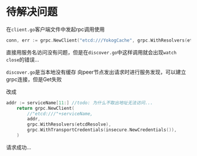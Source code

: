 # 待解决问题

在`client.go`客户端文件中发起rpc调用使用
```go
conn, err := grpc.NewClient("etcd:///YokogCache", grpc.WithResolvers(etcdResolver), grpc.WithTransportCredentials(insecure.NewCredentials()))
```
直接用服务名访问没有问题，但是在`discover.go`中这样调用就会出现`watch close`的错误...

`discover.go`是当本地没有缓存 向peer节点发出请求时进行服务发现，可以建立grpc连接，但是Get失败

改成
```go
addr := serviceName[11:] //todo: 为什么不取出地址无法访问...
	return grpc.NewClient(
		//"etcd:///"+serviceName,
		addr,
		grpc.WithResolvers(etcdResolve),
		grpc.WithTransportCredentials(insecure.NewCredentials()),
	)
```
请求成功...